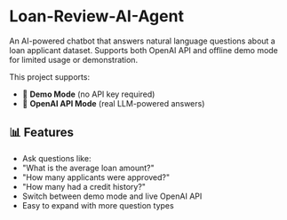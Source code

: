 # Loan-Review-AI-Agent
An AI-powered chatbot that answers natural language questions about a loan applicant dataset. Supports both OpenAI API and offline demo mode for limited usage or demonstration.

This project supports:
- 💬 **Demo Mode** (no API key required)
- 🤖 **OpenAI API Mode** (real LLM-powered answers)


## 📊 Features

- Ask questions like:
- "What is the average loan amount?"
- "How many applicants were approved?"
- "How many had a credit history?"
- Switch between demo mode and live OpenAI API
- Easy to expand with more question types




